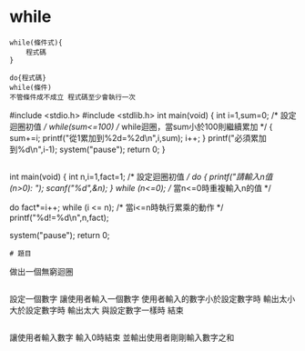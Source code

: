 # while
```
while(條件式){
    程式碼
}

do{程式碼}
while(條件)
不管條件成不成立 程式碼至少會執行一次
```
#include <stdio.h>
#include <stdlib.h>
int main(void)
{
   int i=1,sum=0;	/* 設定迴圈初值 */
   while(sum<=100)    /* while迴圈，當sum小於100則繼續累加 */
   {
      sum+=i;
      printf("從1累加到%2d=%2d\n",i,sum);
      i++;
   }
   printf("必須累加到%d\n",i-1);
   system("pause");
   return 0;
}
```
```
int main(void)
{
   int n,i=1,fact=1;		/* 設定迴圈初值 */
   do
   {
      printf("請輸入n值 (n>0): ");
      scanf("%d",&n);
   }
   while (n<=0);			/* 當n<=0時重複輸入n的值 */

   do
      fact*=i++;
   while (i <= n);		/* 當i<=n時執行累乘的動作 */
   printf("%d!=%d\n",n,fact);
   
   system("pause");
   return 0;
```
# 題目
```
做出一個無窮迴圈
```
```
設定一個數字
讓使用者輸入一個數字
使用者輸入的數字小於設定數字時
輸出太小
大於設定數字時
輸出太大
與設定數字一樣時
結束
```
```
讓使用者輸入數字
輸入0時結束
並輸出使用者剛剛輸入數字之和
```
